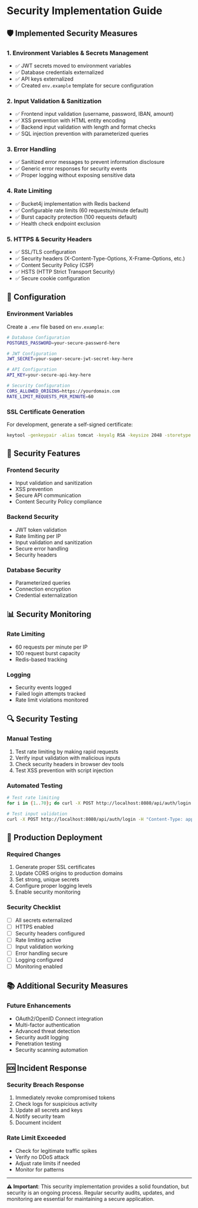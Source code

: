 # Security Implementation Guide

## 🛡️ **Implemented Security Measures**

### **1. Environment Variables & Secrets Management**
- ✅ JWT secrets moved to environment variables
- ✅ Database credentials externalized
- ✅ API keys externalized
- ✅ Created `env.example` template for secure configuration

### **2. Input Validation & Sanitization**
- ✅ Frontend input validation (username, password, IBAN, amount)
- ✅ XSS prevention with HTML entity encoding
- ✅ Backend input validation with length and format checks
- ✅ SQL injection prevention with parameterized queries

### **3. Error Handling**
- ✅ Sanitized error messages to prevent information disclosure
- ✅ Generic error responses for security events
- ✅ Proper logging without exposing sensitive data

### **4. Rate Limiting**
- ✅ Bucket4j implementation with Redis backend
- ✅ Configurable rate limits (60 requests/minute default)
- ✅ Burst capacity protection (100 requests default)
- ✅ Health check endpoint exclusion

### **5. HTTPS & Security Headers**
- ✅ SSL/TLS configuration
- ✅ Security headers (X-Content-Type-Options, X-Frame-Options, etc.)
- ✅ Content Security Policy (CSP)
- ✅ HSTS (HTTP Strict Transport Security)
- ✅ Secure cookie configuration

## 🔧 **Configuration**

### **Environment Variables**
Create a `.env` file based on `env.example`:

```bash
# Database Configuration
POSTGRES_PASSWORD=your-secure-password-here

# JWT Configuration
JWT_SECRET=your-super-secure-jwt-secret-key-here

# API Configuration
API_KEY=your-secure-api-key-here

# Security Configuration
CORS_ALLOWED_ORIGINS=https://yourdomain.com
RATE_LIMIT_REQUESTS_PER_MINUTE=60
```

### **SSL Certificate Generation**
For development, generate a self-signed certificate:

```bash
keytool -genkeypair -alias tomcat -keyalg RSA -keysize 2048 -storetype PKCS12 -keystore keystore.p12 -validity 3650
```

## 🚨 **Security Features**

### **Frontend Security**
- Input validation and sanitization
- XSS prevention
- Secure API communication
- Content Security Policy compliance

### **Backend Security**
- JWT token validation
- Rate limiting per IP
- Input validation and sanitization
- Secure error handling
- Security headers

### **Database Security**
- Parameterized queries
- Connection encryption
- Credential externalization

## 📊 **Security Monitoring**

### **Rate Limiting**
- 60 requests per minute per IP
- 100 request burst capacity
- Redis-based tracking

### **Logging**
- Security events logged
- Failed login attempts tracked
- Rate limit violations monitored

## 🔍 **Security Testing**

### **Manual Testing**
1. Test rate limiting by making rapid requests
2. Verify input validation with malicious inputs
3. Check security headers in browser dev tools
4. Test XSS prevention with script injection

### **Automated Testing**
```bash
# Test rate limiting
for i in {1..70}; do curl -X POST http://localhost:8080/api/auth/login -H "Content-Type: application/json" -d '{"username":"test","password":"test"}'; done

# Test input validation
curl -X POST http://localhost:8080/api/auth/login -H "Content-Type: application/json" -d '{"username":"<script>alert(1)</script>","password":"test"}'
```

## 🚀 **Production Deployment**

### **Required Changes**
1. Generate proper SSL certificates
2. Update CORS origins to production domains
3. Set strong, unique secrets
4. Configure proper logging levels
5. Enable security monitoring

### **Security Checklist**
- [ ] All secrets externalized
- [ ] HTTPS enabled
- [ ] Security headers configured
- [ ] Rate limiting active
- [ ] Input validation working
- [ ] Error handling secure
- [ ] Logging configured
- [ ] Monitoring enabled

## 📚 **Additional Security Measures**

### **Future Enhancements**
- OAuth2/OpenID Connect integration
- Multi-factor authentication
- Advanced threat detection
- Security audit logging
- Penetration testing
- Security scanning automation

## 🆘 **Incident Response**

### **Security Breach Response**
1. Immediately revoke compromised tokens
2. Check logs for suspicious activity
3. Update all secrets and keys
4. Notify security team
5. Document incident

### **Rate Limit Exceeded**
- Check for legitimate traffic spikes
- Verify no DDoS attack
- Adjust rate limits if needed
- Monitor for patterns

---

**⚠️ Important**: This security implementation provides a solid foundation, but security is an ongoing process. Regular security audits, updates, and monitoring are essential for maintaining a secure application.
